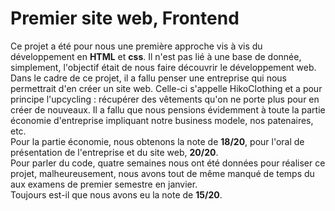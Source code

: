 # Premier site web, Frontend

Ce projet a été pour nous une première approche vis à vis du développement en **HTML** et **css**. Il n'est pas lié à une base de donnée, simplement, l'objectif était de nous faire découvrir le développement web.
<br>
Dans le cadre de ce projet, il a fallu penser une entreprise qui nous permettrait d'en créer un site web. Celle-ci s'appelle HikoClothing et a pour principe l'upcycling : récupérer des vêtements qu'on ne porte plus pour en créer de nouveaux. Il a fallu que nous pensions évidemment à toute la partie économie d'entreprise impliquant notre business modele, nos patenaires, etc.
<br>
Pour la partie économie, nous obtenons la note de **18/20**, pour l'oral de présentation de l'entreprise et du site web, **20/20**.
<br>
Pour parler du code, quatre semaines nous ont été données pour réaliser ce projet, malheureusement, nous avons tout de même manqué de temps du aux examens de premier semestre en janvier. 
<br>
Toujours est-il que nous avons eu la note de **15/20**.

